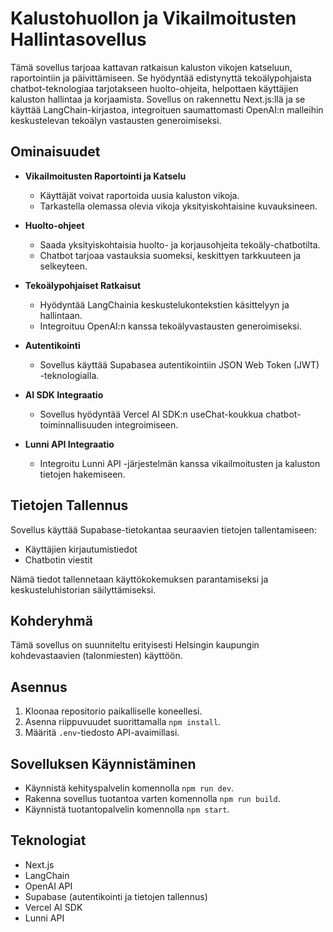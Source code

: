 # Kalustohuollon ja Vikailmoitusten Hallintasovellus

Tämä sovellus tarjoaa kattavan ratkaisun kaluston vikojen katseluun, raportointiin ja päivittämiseen. Se hyödyntää edistynyttä tekoälypohjaista chatbot-teknologiaa tarjotakseen huolto-ohjeita, helpottaen käyttäjien kaluston hallintaa ja korjaamista. Sovellus on rakennettu Next.js:llä ja se käyttää LangChain-kirjastoa, integroituen saumattomasti OpenAI:n malleihin keskustelevan tekoälyn vastausten generoimiseksi.

## Ominaisuudet

- **Vikailmoitusten Raportointi ja Katselu**
  - Käyttäjät voivat raportoida uusia kaluston vikoja.
  - Tarkastella olemassa olevia vikoja yksityiskohtaisine kuvauksineen.

- **Huolto-ohjeet**
  - Saada yksityiskohtaisia huolto- ja korjausohjeita tekoäly-chatbotilta.
  - Chatbot tarjoaa vastauksia suomeksi, keskittyen tarkkuuteen ja selkeyteen.

- **Tekoälypohjaiset Ratkaisut**
  - Hyödyntää LangChainia keskustelukontekstien käsittelyyn ja hallintaan.
  - Integroituu OpenAI:n kanssa tekoälyvastausten generoimiseksi.

- **Autentikointi**
  - Sovellus käyttää Supabasea autentikointiin JSON Web Token (JWT) -teknologialla.

- **AI SDK Integraatio**
  - Sovellus hyödyntää Vercel AI SDK:n useChat-koukkua chatbot-toiminnallisuuden integroimiseen.

- **Lunni API Integraatio**
  - Integroitu Lunni API -järjestelmän kanssa vikailmoitusten ja kaluston tietojen hakemiseen.

## Tietojen Tallennus

Sovellus käyttää Supabase-tietokantaa seuraavien tietojen tallentamiseen:
- Käyttäjien kirjautumistiedot
- Chatbotin viestit

Nämä tiedot tallennetaan käyttökokemuksen parantamiseksi ja keskusteluhistorian säilyttämiseksi.

## Kohderyhmä

Tämä sovellus on suunniteltu erityisesti Helsingin kaupungin kohdevastaavien (talonmiesten) käyttöön.

## Asennus

1. Kloonaa repositorio paikalliselle koneellesi.
2. Asenna riippuvuudet suorittamalla `npm install`.
3. Määritä `.env`-tiedosto API-avaimillasi.

## Sovelluksen Käynnistäminen

- Käynnistä kehityspalvelin komennolla `npm run dev`.
- Rakenna sovellus tuotantoa varten komennolla `npm run build`.
- Käynnistä tuotantopalvelin komennolla `npm start`.

## Teknologiat

- Next.js
- LangChain
- OpenAI API
- Supabase (autentikointi ja tietojen tallennus)
- Vercel AI SDK
- Lunni API
